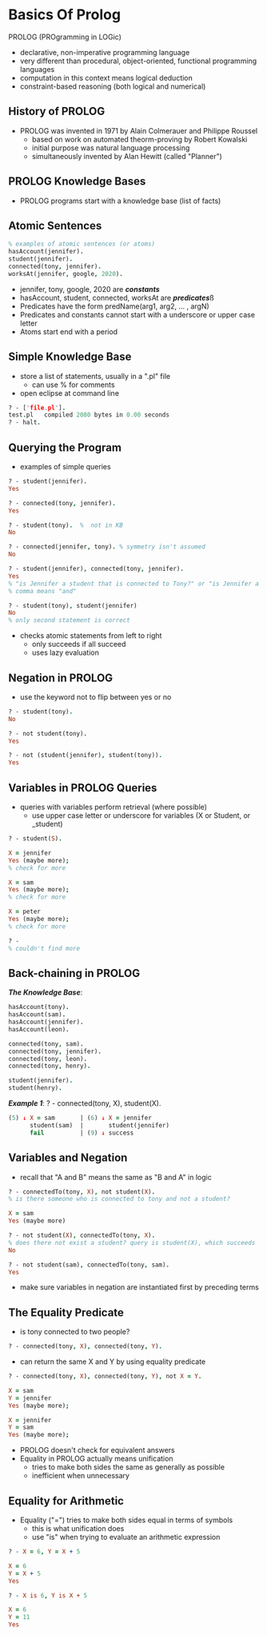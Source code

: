 # Basics Of Prolog

PROLOG (PROgramming in LOGic)
- declarative, non-imperative programming language
- very different than procedural, object-oriented, functional programming languages
- computation in this context means logical deduction
- constraint-based reasoning (both logical and numerical)

## History of PROLOG
- PROLOG was invented in 1971 by Alain Colmerauer and Philippe Roussel
  - based on work on automated theorm-proving by Robert Kowalski
  - initial purpose was natural language processing
  - simultaneously invented by Alan Hewitt (called "Planner")

## PROLOG Knowledge Bases
- PROLOG programs start with a knowledge base (list of facts)

## Atomic Sentences
```prolog
% examples of atomic sentences (or atoms)
hasAccount(jennifer).
student(jennifer).
connected(tony, jennifer).
worksAt(jennifer, google, 2020).
```
- jennifer, tony, google, 2020 are ***constants***
- hasAccount, student, connected, worksAt are ***predicates***ß
- Predicates have the form predName(arg1, arg2, ... , argN)
- Predicates and constants cannot start with a underscore or upper case letter
- Atoms start end with a period

## Simple Knowledge Base
- store a list of statements, usually in a ".pl" file
  - can use % for comments
- open eclipse at command line

```prolog
? - ['file.pl'].
test.pl   compiled 2080 bytes in 0.00 seconds
? - halt.
```

## Querying the Program
- examples of simple queries
```prolog
? - student(jennifer).
Yes

? - connected(tony, jennifer).
Yes

? - student(tony).  %  not in KB
No

? - connected(jennifer, tony). % symmetry isn't assumed
No

? - student(jennifer), connected(tony, jennifer). 
Yes
% "is Jennifer a student that is connected to Tony?" or "is Jennifer a student and is Tony connected to Jennifer?"
% comma means "and"

? - student(tony), student(jennifer)
No
% only second statement is correct
```
- checks atomic statements from left to right
  - only succeeds if all succeed
  - uses lazy evaluation

## Negation in PROLOG
- use the keyword not to flip between yes or no
```prolog
? - student(tony).
No

? - not student(tony).
Yes

? - not (student(jennifer), student(tony)).
Yes
```

## Variables in PROLOG Queries
- queries with variables perform retrieval (where possible)
  - use upper case letter or underscore for variables (X or Student, or _student)
```prolog
? - student(S).

X = jennifer
Yes (maybe more);
% check for more

X = sam
Yes (maybe more);
% check for more

X = peter
Yes (maybe more);
% check for more

? -     
% couldn't find more
```

## Back-chaining in PROLOG

***The Knowledge Base***:
```prolog
hasAccount(tony).
hasAccount(sam).
hasAccount(jennifer).
hasAccount(leon).

connected(tony, sam).
connected(tony, jennifer).
connected(tony, leon).
connected(tony, henry).

student(jennifer).
student(henry).
```

***Example 1***: 
? - connected(tony, X), student(X).

```prolog
(5) ↓ X = sam       | (6) ↓ X = jennifer
      student(sam)  |       student(jennifer)
      fail          | (9) ↓ success
```

## Variables and Negation
- recall that "A and B" means the same as "B and A" in logic
```prolog
? - connectedTo(tony, X), not student(X).
% is there someone who is connected to tony and not a student?

X = sam
Yes (maybe more)

? - not student(X), connectedTo(tony, X).
% does there not exist a student? query is student(X), which succeeds
No

? - not student(sam), connectedTo(tony, sam).
Yes
```
- make sure variables in negation are instantiated first by preceding terms

## The Equality Predicate
- is tony connected to two people? 
```prolog
? - connected(tony, X), connected(tony, Y).
```
- can return the same X and Y by using equality predicate
```prolog
? - connected(tony, X), connected(tony, Y), not X = Y.

X = sam
Y = jennifer
Yes (maybe more);

X = jennifer
Y = sam
Yes (maybe more);
```
- PROLOG doesn't check for equivalent answers
- Equality in PROLOG actually means unification
  - tries to make both sides the same as generally as possible
  - inefficient when unnecessary

## Equality for Arithmetic
- Equality ("=") tries to make both sides equal in terms of symbols
  - this is what unification does
  - use "is" when trying to evaluate an arithmetic expression
```prolog
? - X = 6, Y = X + 5

X = 6
Y = X + 5
Yes

? - X is 6, Y is X + 5

X = 6
Y = 11
Yes
```